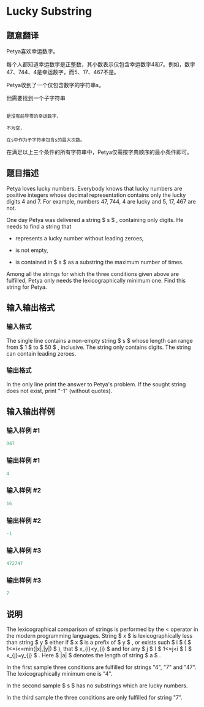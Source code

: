 # Lucky Substring

## 题意翻译

Petya喜欢幸运数字。

每个人都知道幸运数字是正整数，其小数表示仅包含幸运数字4和7。例如，数字47、744、4是幸运数字，而5、17、467不是。

Petya收到了一个仅包含数字的字符串s。

他需要找到一个子字符串

```

是没有前导零的幸运数字，

不为空，

在s中作为子字符串包含s的最大次数。

```

在满足以上三个条件的所有字符串中，Petya仅需按字典顺序的最小条件即可。 

## 题目描述

Petya loves lucky numbers. Everybody knows that lucky numbers are positive integers whose decimal representation contains only the lucky digits 4 and 7. For example, numbers 47, 744, 4 are lucky and 5, 17, 467 are not.

One day Petya was delivered a string $ s $ , containing only digits. He needs to find a string that

- represents a lucky number without leading zeroes,

- is not empty,

- is contained in $ s $ as a substring the maximum number of times.

Among all the strings for which the three conditions given above are fulfilled, Petya only needs the lexicographically minimum one. Find this string for Petya.

## 输入输出格式

### 输入格式

The single line contains a non-empty string $ s $ whose length can range from $ 1 $ to $ 50 $ , inclusive. The string only contains digits. The string can contain leading zeroes.

### 输出格式

In the only line print the answer to Petya's problem. If the sought string does not exist, print "-1" (without quotes).

## 输入输出样例

### 输入样例 #1

```cpp
047

```
### 输出样例 #1

```cpp
4

```
### 输入样例 #2

```cpp
16

```
### 输出样例 #2

```cpp
-1

```
### 输入样例 #3

```cpp
472747

```
### 输出样例 #3

```cpp
7

```
## 说明

The lexicographical comparison of strings is performed by the < operator in the modern programming languages. String $ x $ is lexicographically less than string $ y $ either if $ x $ is a prefix of $ y $ , or exists such $ i $ ( $ 1<=i<=min(|x|,|y|) $ ), that $ x_{i}&lt;y_{i} $ and for any $ j $ ( $ 1<=j&lt;i $ ) $ x_{j}=y_{j} $ . Here $ |a| $ denotes the length of string $ a $ .

In the first sample three conditions are fulfilled for strings "4", "7" and "47". The lexicographically minimum one is "4".

In the second sample $ s $ has no substrings which are lucky numbers.

In the third sample the three conditions are only fulfilled for string "7".

